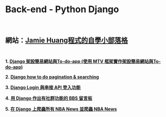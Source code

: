 # Back-end - Python Django <br/><br/>
網站：[Jamie Huang程式的自學小部落格](https://jamie-web-heroku.herokuapp.com/index/)<br/><br/>
---

**1. [Django 架設簡易網站與To-do-app (使用 MTV 框架實作架設簡易網站與To-do-app)](https://shorturl.at/imKRT)**

**2. [Django how to do pagination & searching](http://shorturl.at/iktJ1)**

**3. [Django Login 與串接 API 登入功能](http://shorturl.at/anyPW)**

**4. [用 Django 作出有社群功能的 BBS 留言板](http://shorturl.at/jJMN4)**

**5. [在 Django 上爬蟲所有 NBA News 並爬蟲 NBA News](http://shorturl.at/lnvAH)**


